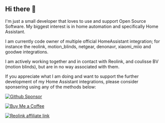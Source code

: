 ## Hi there 👋

I'm just a small developer that loves to use and support Open Source Software. My biggest interest is in home automation and specifically Home Assistant.

I am currently code owner of multiple official HomeAssistant integration; for instance the reolink, motion_blinds, netgear, denonavr, xiaomi_miio and goodwe integrations.

I am actively working together and in contact with Reolink, and coulisse BV (motion blinds), but are in no way associated with them.

If you appreciate what I am doing and want to support the further development of my Home Assistant integrations, please consider sponsering using any of the methods below:

<a href="https://github.com/sponsors/starkillerOG"><img src="https://img.shields.io/static/v1?label=Github%20Sponsor&message=%E2%9D%A4&logo=GitHub&color=%23fe8e86&style=flat-square&height=100" alt="Github Sponsor"></a>

<a href="https://www.buymeacoffee.com/starkillerog"><img src="https://www.buymeacoffee.com/assets/img/custom_images/orange_img.png" alt="Buy Me a Coffee"></a>

<a href="https://reolink.pxf.io/q44QWq"><img src="https://img.shields.io/static/v1?label=Reolink%20affiliate%20link&message=%E2%9D%A4&color=%23fe8e86" alt="Reolink affiliate link"></a>

<!--
**starkillerOG/starkillerOG** is a ✨ _special_ ✨ repository because its `README.md` (this file) appears on your GitHub profile.

Here are some ideas to get you started:

- 🔭 I’m currently working on ...
- 🌱 I’m currently learning ...
- 👯 I’m looking to collaborate on ...
- 🤔 I’m looking for help with ...
- 💬 Ask me about ...
- 📫 How to reach me: ...
- 😄 Pronouns: ...
- ⚡ Fun fact: ...
-->
